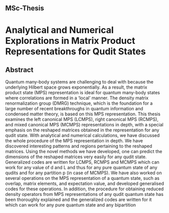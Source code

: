## MSc-Thesis
# Analytical and Numerical Explorations in Matrix Product Representations for Qudit States
## Abstract
Quantum many-body systems are challenging to deal with because the underlying Hilbert space grows exponentially. As a result, the matrix product state (MPS) representation is ideal for quantum many-body states where correlations are formed in a ‘local’ manner. The density matrix renormalization group (DMRG) technique, which is the foundation for a large number of recent breakthroughs in quantum information and condensed matter theory, is based on this MPS representation. This thesis examines the left canonical MPS (LCMPS), right canonical MPS (RCMPS), and mixed canonical MPS (MCMPS) representations in depth, with a special emphasis on the reshaped matrices obtained in the representation for any qudit state. With analytical and numerical calculations, we have discussed the whole procedure of the MPS representation in depth. We have discovered interesting patterns and regions pertaining to the reshaped matrices. Using the novel methods we have developed, one can predict the dimensions of the reshaped matrices very easily for any qudit state. Generalized codes are written for LCMPS, RCMPS and MCMPS which can work for any value of d and L and thus for any pure quantum state of any qudits and for any partition p (in case of MCMPS). We have also worked on several operations on the MPS representation of a quantum state, such as overlap, matrix elements, and expectation value, and developed generalised codes for these operations. In addition, the procedure for obtaining reduced density operators from MPS representations of any qudit quantum state has been thoroughly explained and the generalized codes are written for it which can work for any pure quantum state and any bipartition
